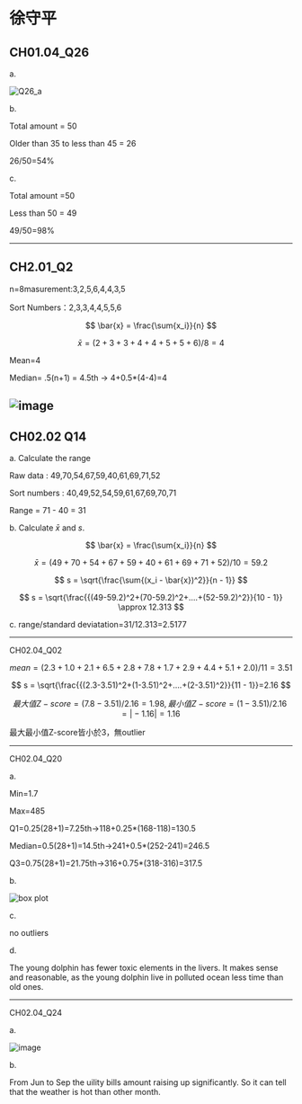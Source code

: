 # 徐守平

## CH01.04_Q26

a.

![Q26_a](https://github.com/user-attachments/assets/29564c89-02ad-425d-87ef-b2348a6101ce)

b.

Total amount = 50

Older than 35 to less than 45 = 26

26/50=54%

c.

Total amount =50

Less than 50 = 49

49/50=98%

-----------------------------------------------------------------------
## CH2.01_Q2

n=8masurement:3,2,5,6,4,4,3,5

Sort Numbers：2,3,3,4,4,5,5,6


$$
\bar{x} = \frac{\sum{x_i}}{n}
$$

$$
\bar{x} =(2+3+3+4+4+5+5+6)/8=4
$$

Mean=4

Median= .5(n+1) = 4.5th → 4+0.5*(4-4)=4

![image](https://github.com/user-attachments/assets/c2361833-544b-4c31-8cb0-e8a4a2de1776)
-----------------------------------------------------------------------
## CH02.02 Q14

a. Calculate the range

Raw data : 49,70,54,67,59,40,61,69,71,52

Sort numbers : 40,49,52,54,59,61,67,69,70,71

Range = 71 - 40 = 31


b. Calculate $\bar{x}$ and *s*.


$$
\bar{x} = \frac{\sum{x_i}}{n}
$$

$$
\bar{x} =( 49 + 70 + 54 + 67 + 59 + 40 + 61 + 69 + 71 + 52 ) / 10 = 59.2
$$

$$
s = \sqrt{\frac{\sum{(x_i - \bar{x})^2}}{n - 1}}
$$

$$
s = \sqrt{\frac{{(49-59.2)^2+(70-59.2)^2+….+(52-59.2)^2}}{10 - 1}} \approx 12.313
$$

c. range/standard deviatation=31/12.313=2.5177

---------------------------------------------------------------------------
CH02.04_Q02 

$$
mean = (2.3+1.0+2.1+6.5+2.8+7.8+1.7+2.9+4.4+5.1+2.0)/11=3.51
$$

$$
s = \sqrt{\frac{{(2.3-3.51)^2+(1-3.51)^2+….+(2-3.51)^2}}{11 - 1}}=2.16
$$

$$
最大值Z-score= (7.8-3.51)/2.16=1.98 , 
最小值Z-score= (1-3.51)/2.16=\vert-1.16\vert=1.16
$$

最大最小值Z-score皆小於3，無outlier

--------------------------------------------------------------------------------------------------------------
CH02.04_Q20

a. 

Min=1.7

Max=485

Q1=0.25(28+1)=7.25th→118+0.25*(168-118)=130.5 

Median=0.5(28+1)=14.5th→241+0.5*(252-241)=246.5 

Q3=0.75(28+1)=21.75th→316+0.75*(318-316)=317.5


b. 

![box plot](https://github.com/user-attachments/assets/18af5198-b53b-40ea-bd8c-7e33a3ddb8f7)

c.

no outliers

d.

The young dolphin has fewer toxic elements in the livers. It makes sense and reasonable, as the young dolphin live in polluted ocean less time than old ones. 

-----------------------------------------------------------------------------
CH02.04_Q24

a.

![image](https://github.com/user-attachments/assets/b7717b40-98d0-4557-9812-886201372047)

b.

From Jun to Sep the uility bills amount raising up significantly. So it can tell that the weather is hot than other month.

